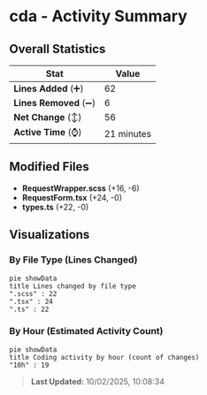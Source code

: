 # cda - Activity Summary 

## Overall Statistics

| Stat                   | Value                                                             |
| ---------------------- | ----------------------------------------------------------------- |
| **Lines Added** (➕)   | 62                                          |
| **Lines Removed** (➖) | 6                                        |
| **Net Change** (↕)    | 56                |
| **Active Time** (⌚)   | 21 minutes |


## Modified Files
- **RequestWrapper.scss** (+16, -6)
- **RequestForm.tsx** (+24, -0)
- **types.ts** (+22, -0)

## Visualizations

### By File Type (Lines Changed)

```mermaid
pie showData
title Lines changed by file type
".scss" : 22
".tsx" : 24
".ts" : 22
```

### By Hour (Estimated Activity Count)

```mermaid
pie showData
title Coding activity by hour (count of changes)
"10h" : 19
```


> **Last Updated:** 10/02/2025, 10:08:34